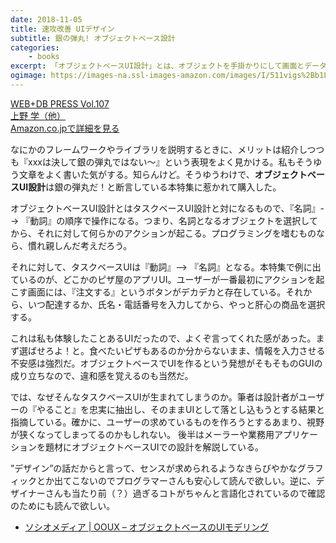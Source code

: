 ```yaml
---
date: 2018-11-05
title: 速攻改善 UIデザイン 
subtitle: 銀の弾丸! オブジェクトベース設計
categories: 
    - books
excerpt: 「オブジェクトベースUI設計」とは、オブジェクトを手掛かりにして画面とデータを関連付ける方法です。
ogimage: https://images-na.ssl-images-amazon.com/images/I/511vigs%2Bb1L._SX352_BO1,204,203,200_.jpg
---
```


<div class="__media"><a href="https://www.amazon.co.jp/dp/4297101726/?tag=warikiru-22" target="_blank" rel="noopener">
<img src="https://images-na.ssl-images-amazon.com/images/I/511vigs%2Bb1L._SX352_BO1,204,203,200_.jpg" alt="" class="__media__image">
<div class="__media__body">
    <div>WEB+DB PRESS Vol.107</div>
    <div class="__media__text">上野 学（他）</div>
    <div>Amazon.co.jpで詳細を見る</div>
</div>
</a></div>

なにかのフレームワークやライブラリを説明するときに、メリットは紹介しつつも『xxxは決して銀の弾丸ではない〜』という表現をよく見かける。私もそうゆう文章をよく書いた気がする。知らんけど。そうゆうわけで、**オブジェクトベースUI設計**は銀の弾丸だ！と断言している本特集に惹かれて購入した。

オブジェクトベースUI設計とはタスクベースUI設計と対になるもので、『名詞』--> 『動詞』の順序で操作になる。つまり、名詞となるオブジェクトを選択してから、それに対して何らかのアクションが起こる。プログラミングを嗜むものなら、慣れ親しんだ考えだろう。

それに対して、タスクベースUIは『動詞』--> 『名詞』となる。本特集で例に出ているのが、どこかのピザ屋のアプリUI。ユーザーが一番最初にアクションを起こす画面には、『注文する』というボタンがデカデカと存在している。それから、いつ配達するか、氏名・電話番号を入力してから、やっと肝心の商品を選択する。

これは私も体験したことあるUIだったので、よくぞ言ってくれた感があった。まず選ばせろよ！と。食べたいピザもあるのか分からないまま、情報を入力させる不安感は強烈だ。オブジェクトベースでUIを作るという発想がそもそものGUIの成り立ちなので、違和感を覚えるのも当然だ。

では、なぜそんなタスクベースUIが生まれてしまうのか。筆者は設計者がユーザーの『やること』を忠実に抽出し、そのままUIとして落とし込もうとする結果と指摘している。確かに、ユーザーの求めているものを作ろうとするあまり、視野が狭くなってしまってるのかもしれない。
後半はメーラーや業務用アプリケーションを題材にオブジェクトベースUIでの設計を解説している。

”デザイン”の話だからと言って、センスが求められるようなきらびやかなグラフィックとか出てこないのでプログラマーさんも安心して読んで欲しい。逆に、デザイナーさんも当たり前（？）過ぎるコトがちゃんと言語化されているので確認のためにも読んで欲しい。

- [ソシオメディア \| OOUX – オブジェクトベースのUIモデリング](https://www.sociomedia.co.jp/7279)